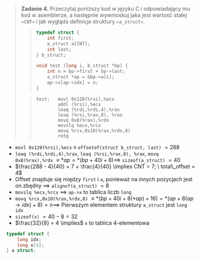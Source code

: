 > **Zadanie 4.** Przeczytaj poniższy kod w języku C i odpowiadający mu kod w asemblerze, a następnie wywnioskuj jaka jest wartość stałej `«CNT»` i jak wygląda definicja struktury `«a_struct»`.
>> ```c
>> typedef struct {
>>     int first;
>>     a_struct a[CNT];
>>     int last;
>> } b_struct;
>>
>> void test (long i, b_struct *bp) {
>>     int n = bp->first + bp->last;
>>     a_struct *ap = &bp->a[i];
>>     ap->x[ap->idx] = n;
>> }
>
>> ```assembly
>> test:   movl 0x120(%rsi),%ecx
>>         addl (%rsi),%ecx
>>         leaq (%rdi,%rdi,4),%rax
>>         leaq (%rsi,%rax,8), %rax
>>         movq 0x8(%rax),%rdx
>>         movslq %ecx,%rcx
>>         movq %rcx,0x10(%rax,%rdx,8)
>>         retq
>> ```

- `movl 0x120(%rsi),%ecx` $\equiv$ `offsetof(struct b_struct, last)` $= 288$
- `leaq (%rdi,%rdi,4),%rax`, `leaq (%rsi,%rax,8), %rax`, `movq 0x8(%rax),%rdx` $\equiv *ap = *(bp + 40i + 8) \implies$ `sizeof(a_struct)` $= 40$
- $\frac{288 - 4}{40} = 7 + \frac{4}{40} \implies CNT = 7; \ total\_offset = 4$
- Offset znajduje się między `first` i `a`, ponieważ na innych pozycjach jest on zbędny $\implies$ `alignof(a_struct)` $= 8$
- `movslq %ecx,%rcx` $\implies$ `ap->x` to tablica liczb `long`
- `movq %rcx,0x10(%rax,%rdx,8)` $\equiv *(bp + 40i + 8(*ap) + 16) = *(ap + 8(ap \rightarrow idx) + 8) = n \implies$ Pierwszym elementem struktury `a_struct` jest `long idx`
- `sizeof(x)` $= 40 - 8 = 32$
- $\frac{32}{8} = 4 \implies$ `x` to tablica $4$-elementowa

```c
typedef struct {
    long idx;
    long x[4];
} a struct;
```